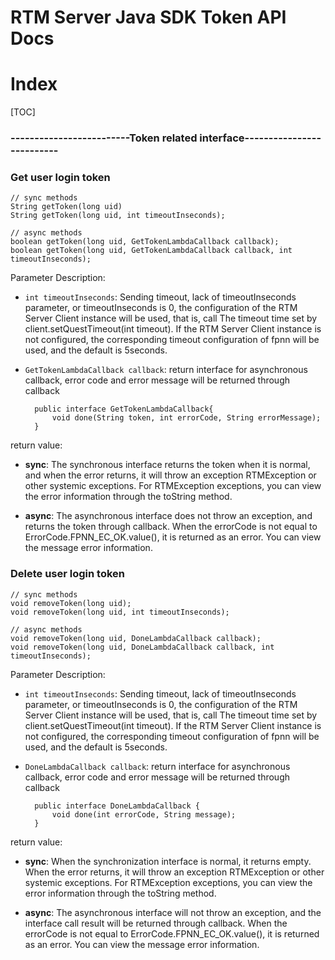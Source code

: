 # RTM Server Java SDK Token API Docs

# Index

[TOC]

### -------------------------Token related interface--------------------------

### Get user login token

    // sync methods
    String getToken(long uid)
    String getToken(long uid, int timeoutInseconds);

    // async methods
    boolean getToken(long uid, GetTokenLambdaCallback callback);
    boolean getToken(long uid, GetTokenLambdaCallback callback, int timeoutInseconds);
    
Parameter Description:  
  
* `int timeoutInseconds`: Sending timeout, lack of timeoutInseconds parameter, or timeoutInseconds is 0, the configuration of the RTM Server Client instance will be used, that is, call The timeout time set by client.setQuestTimeout(int timeout). If the RTM Server Client instance is not configured, the corresponding timeout configuration of fpnn will be used, and the default is 5seconds.
  
* `GetTokenLambdaCallback callback`: return interface for asynchronous callback, error code and error message will be returned through callback
          
        public interface GetTokenLambdaCallback{
            void done(String token, int errorCode, String errorMessage);
        }
  
return value:       
  
* **sync**: The synchronous interface returns the token when it is normal, and when the error returns, it will throw an exception RTMException or other systemic exceptions. For RTMException exceptions, you can view the error information through the toString method.
  
* **async**: The asynchronous interface does not throw an exception, and returns the token through callback. When the errorCode is not equal to ErrorCode.FPNN_EC_OK.value(), it is returned as an error. You can view the message error information.

### Delete user login token

    // sync methods
    void removeToken(long uid);
    void removeToken(long uid, int timeoutInseconds);
    
    // async methods
    void removeToken(long uid, DoneLambdaCallback callback);
    void removeToken(long uid, DoneLambdaCallback callback, int timeoutInseconds);
    
Parameter Description:  
  
* `int timeoutInseconds`: Sending timeout, lack of timeoutInseconds parameter, or timeoutInseconds is 0, the configuration of the RTM Server Client instance will be used, that is, call The timeout time set by client.setQuestTimeout(int timeout). If the RTM Server Client instance is not configured, the corresponding timeout configuration of fpnn will be used, and the default is 5seconds.
  
* `DoneLambdaCallback callback`: return interface for asynchronous callback, error code and error message will be returned through callback
          
        public interface DoneLambdaCallback {
            void done(int errorCode, String message);
        }
  
return value:       
  
* **sync**: When the synchronization interface is normal, it returns empty. When the error returns, it will throw an exception RTMException or other systemic exceptions. For RTMException exceptions, you can view the error information through the toString method.
  
* **async**: The asynchronous interface will not throw an exception, and the interface call result will be returned through callback. When the errorCode is not equal to ErrorCode.FPNN_EC_OK.value(), it is returned as an error. You can view the message error information.